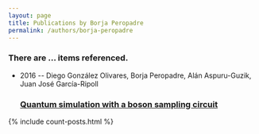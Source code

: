 ```yaml
---
layout: page
title: Publications by Borja Peropadre
permalink: /authors/borja-peropadre
---
```


<h3 id="number-posts">There are ... items referenced.</h3>
<ul class="post-list">
<li><span class='post-meta'>2016 -- Diego González Olivares, Borja Peropadre, Alán Aspuru-Guzik, Juan José García-Ripoll</span><h3><a class='post-link' href="{{ site.baseurl }}/quantum-simulation-with-a-boson-sampling-circuit">Quantum simulation with a boson sampling circuit</a></h3></li>

</ul>
{% include count-posts.html %}
